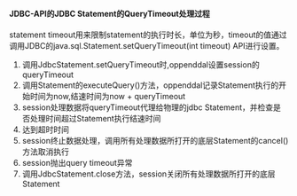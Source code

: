 #### JDBC-API的JDBC Statement的QueryTimeout处理过程 
statement timeout用来限制statement的执行时长，单位为秒，timeout的值通过调用JDBC的java.sql.Statement.setQueryTimeout(int timeout) API进行设置。
1. 调用JdbcStatement.setQueryTimeout时,oppenddal设置session的queryTimeout
2. 调用Statement的executeQuery()方法，oppenddal记录Statement执行的开始时间为now,结速时间为now + queryTimeout
3. session处理数据将queryTimeout代理给物理的jdbc Statement，并检查是否处理时间超过Statement执行结速时间
4. 达到超时时间 
5. session终止数据处理，调用所有处理数据所打开的底层Statement的cancel()方法取消执行
6. session抛出query timeout异常
7. 调用JdbcStatement.close方法，session关闭所有处理数据所打开的底层Statement
